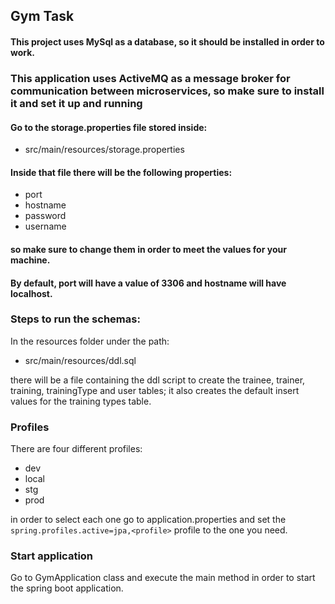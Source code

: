 ## Gym Task

#### This project uses MySql as a database, so it should be installed in order to work.
### This application uses ActiveMQ as a message broker for communication between microservices, so make sure to install it and set it up and running

#### Go to the storage.properties file stored inside:
* src/main/resources/storage.properties


[//]: # (#### Make sure to change the port, hostname, username and password variables to the ones needed for your machine)

#### Inside that file there will be the following properties:
* port
* hostname
* password
* username

#### so make sure to change them in order to meet the values for your machine.
#### By default, port will have a value of 3306 and hostname will have localhost.

### Steps to run the schemas:
In the resources folder under the path:
* src/main/resources/ddl.sql

there will be a file containing the ddl script to create the trainee, trainer, training, trainingType and user tables;
it also creates the default insert values for the training types table.

### Profiles
There are four different profiles:
* dev
* local
* stg
* prod

in order to select each one go to application.properties and set the 
```spring.profiles.active=jpa,<profile>``` profile to the one you need.

### Start application
Go to GymApplication class and execute the main method in order to start the spring boot application.
